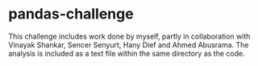 # pandas-challenge

This challenge includes work done by myself, partly in collaboration with Vinayak Shankar, Sencer Senyurt, Hany Dief and Ahmed Abusrama.
The analysis is included as a text file within the same directory as the code.
